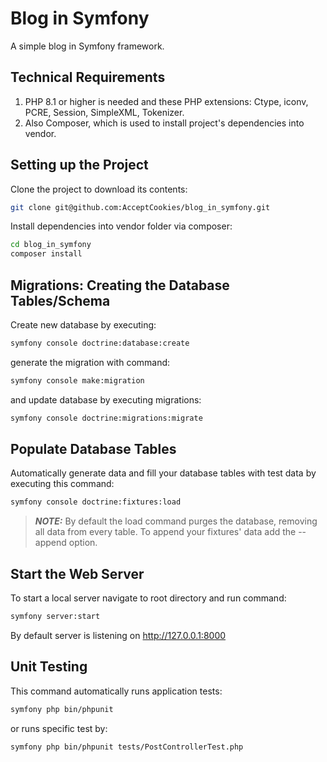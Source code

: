 # Blog in Symfony

A simple blog in Symfony framework.

## Technical Requirements

1. PHP 8.1 or higher is needed and these PHP extensions: Ctype, iconv, PCRE, Session, SimpleXML, Tokenizer.
2. Also Composer, which is used to install project's dependencies into vendor.

## Setting up the Project
Clone the project to download its contents: 

```bash
git clone git@github.com:AcceptCookies/blog_in_symfony.git
```

Install dependencies into vendor folder via composer:
```bash
cd blog_in_symfony
composer install
```

## Migrations: Creating the Database Tables/Schema
Create new database by executing:
```bash
symfony console doctrine:database:create
```
generate the migration with command:
```bash
symfony console make:migration
```
and update database by executing migrations:
```bash
symfony console doctrine:migrations:migrate
```

## Populate Database Tables

Automatically generate data and fill your database tables with test data by executing this command:

```bash
symfony console doctrine:fixtures:load
```
> **_NOTE:_** By default the load command purges the database, removing all data from every table. 
> To append your fixtures' data add the --append option.

## Start the Web Server

To start a local server navigate to root directory and run command:

```bash 
symfony server:start
```

By default server is listening on http://127.0.0.1:8000 

## Unit Testing

This command automatically runs application tests:

```bash
symfony php bin/phpunit
```

or runs specific test by: 

```bash
symfony php bin/phpunit tests/PostControllerTest.php
```
